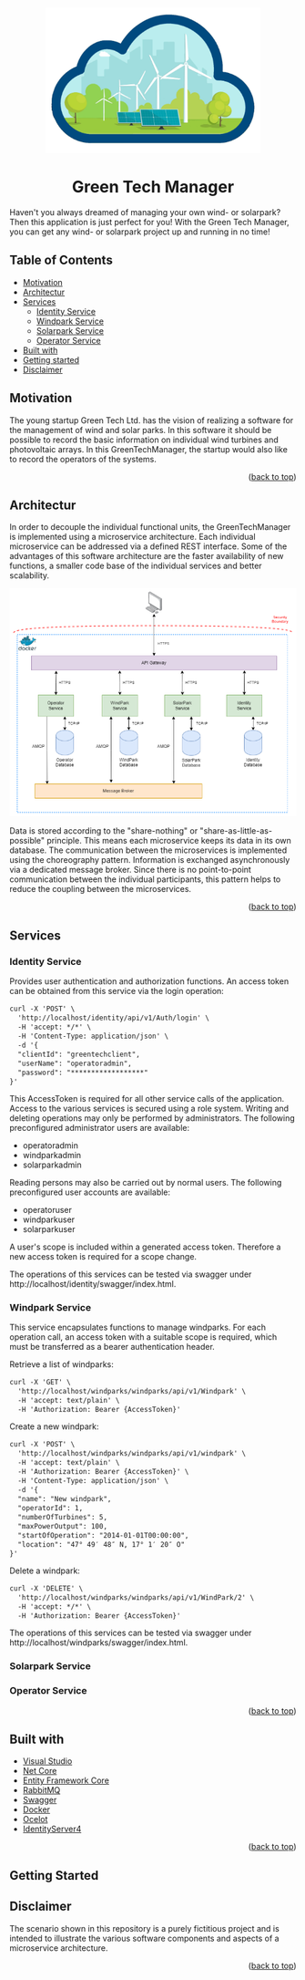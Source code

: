 <p id="readme-top" align="center">
  <img src="/images/logo.png" height="256">
  <h1  align="center">Green Tech Manager</h1>
</p>

Haven't you always dreamed of managing your own wind- or solarpark? Then this application is just perfect for you! With the Green Tech Manager, you can get any wind- or solarpark project up and running in no time!

## Table of Contents

- [Motivation](#motivation)
- [Architectur](#architectur)
- [Services](#services)
    - [Identity Service](#identityservice)
    - [Windpark Service](#windparkservice)
    - [Solarpark Service](#solarparkservice)
    - [Operator Service](#operatorservice)
- [Built with](#builtwith)
- [Getting started](#gettingstarted)
- [Disclaimer](#disclaimer)

## Motivation <a name="motivation"></a>

The young startup Green Tech Ltd. has the vision of realizing a software for the management of wind and solar parks. In this software it should be possible to record the basic information on individual wind turbines and photovoltaic arrays. In this GreenTechManager, the startup would also like to record the operators of the systems.

<p align="right">(<a href="#readme-top">back to top</a>)</p>

## Architectur <a name="architectur"></a>

In order to decouple the individual functional units, the GreenTechManager is implemented using a microservice architecture. Each individual microservice can be addressed via a defined REST interface. Some of the advantages of this software architecture are the faster availability of new functions, a smaller code base of the individual services and better scalability.
<p align="center">
<img src="/images/architecture.png" height="400">
</p>
Data is stored according to the "share-nothing" or "share-as-little-as-possible" principle. This means each microservice keeps its data in its own database. The communication between the microservices is implemented using the choreography pattern. Information is exchanged asynchronously via a dedicated message broker. Since there is no point-to-point communication between the individual participants, this pattern helps to reduce the coupling between the microservices.

<p align="right">(<a href="#readme-top">back to top</a>)</p>

## Services <a name="services"></a>

### Identity Service <a name="identityservice"></a>
Provides user authentication and authorization functions. An access token can be obtained from this service via the login operation:
```
curl -X 'POST' \
  'http://localhost/identity/api/v1/Auth/login' \
  -H 'accept: */*' \
  -H 'Content-Type: application/json' \
  -d '{
  "clientId": "greentechclient",
  "userName": "operatoradmin",
  "password": "******************"
}'
```
This AccessToken is required for all other service calls of the application. Access to the various services is secured using a role system. Writing and deleting operations may only be performed by administrators. The following preconfigured administrator users are available:

- operatoradmin
- windparkadmin
- solarparkadmin

Reading persons may also be carried out by normal users. The following preconfigured user accounts are available:

- operatoruser
- windparkuser
- solarparkuser

A user's scope is included within a generated access token. Therefore a new access token is required for a scope change.

The operations of this services can be tested via swagger under http://localhost/identity/swagger/index.html.

### Windpark Service <a name="windparkservice"></a>
This service encapsulates functions to manage windparks. For each operation call, an access token with a suitable scope is required, which must be transferred as a bearer authentication header.

Retrieve a list of windparks:

```
curl -X 'GET' \
  'http://localhost/windparks/windparks/api/v1/Windpark' \
  -H 'accept: text/plain' \
  -H 'Authorization: Bearer {AccessToken}'
```
Create a new windpark:
```
curl -X 'POST' \
  'http://localhost/windparks/windparks/api/v1/windpark' \
  -H 'accept: text/plain' \
  -H 'Authorization: Bearer {AccessToken}' \
  -H 'Content-Type: application/json' \
  -d '{
  "name": "New windpark",
  "operatorId": 1,
  "numberOfTurbines": 5,
  "maxPowerOutput": 100,
  "startOfOperation": "2014-01-01T00:00:00",
  "location": "47° 49′ 48″ N, 17° 1′ 20″ O"
}'
```
Delete a windpark:
```
curl -X 'DELETE' \
  'http://localhost/windparks/windparks/api/v1/WindPark/2' \
  -H 'accept: */*' \
  -H 'Authorization: Bearer {AccessToken}'
```

The operations of this services can be tested via swagger under http://localhost/windparks/swagger/index.html.

### Solarpark Service <a name="solarparkservice"></a>

### Operator Service <a name="operatorservice"></a>

<p align="right">(<a href="#readme-top">back to top</a>)</p>

## Built with <a name="builtwith"></a>

- [Visual Studio](https://visualstudio.microsoft.com/de/vs/community/)
- [Net Core](https://dotnet.microsoft.com/)
- [Entity Framework Core](https://learn.microsoft.com/en-us/ef/core/)
- [RabbitMQ](https://www.rabbitmq.com/)
- [Swagger](https://swagger.io/)
- [Docker](https://www.docker.com/)
- [Ocelot](https://github.com/ThreeMammals/Ocelot)
- [IdentityServer4](https://identityserver4.readthedocs.io/)

<p align="right">(<a href="#readme-top">back to top</a>)</p>

## Getting Started <a name="gettingstarted"></a>

## Disclaimer <a name="disclaimer"></a>
The scenario shown in this repository is a purely fictitious project and is intended to illustrate the various software components and aspects of a microservice architecture.

<p align="right">(<a href="#readme-top">back to top</a>)</p>